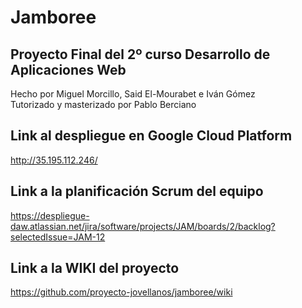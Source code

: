 # Jamboree
## Proyecto Final del 2º curso Desarrollo de Aplicaciones Web  
Hecho por Miguel Morcillo, Said El-Mourabet e Iván Gómez  
Tutorizado y masterizado por Pablo Berciano

## Link al despliegue en Google Cloud Platform
http://35.195.112.246/

## Link a la planificación Scrum del equipo
https://despliegue-daw.atlassian.net/jira/software/projects/JAM/boards/2/backlog?selectedIssue=JAM-12

## Link a la WIKI del proyecto
https://github.com/proyecto-jovellanos/jamboree/wiki


